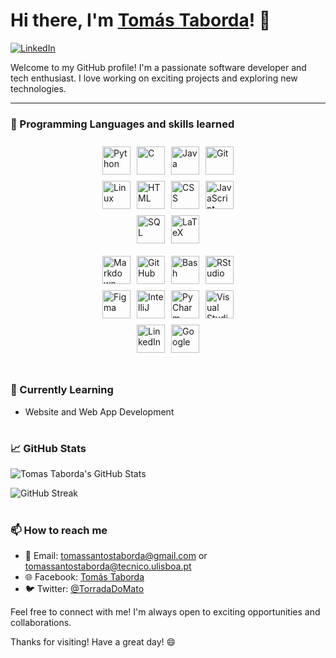 # Hi there, I'm [Tomás Taborda]()! 👋

[![LinkedIn](https://img.shields.io/badge/LinkedIn-Tomás_Taborda-blue)](https://www.linkedin.com/in/tomás-taborda-a028a8234/)

Welcome to my GitHub profile! I'm a passionate software developer and tech enthusiast. I love working on exciting projects and exploring new technologies.

---

### 🔧 Programming Languages and skills learned

<link rel="stylesheet" href="https://cdn.jsdelivr.net/gh/devicons/devicon@v2.15.1/devicon.min.css">

<div style="display: flex; justify-content: center; align-items: center; flex-wrap: wrap;">
  <div style="display: flex; justify-content: center; align-items: center; flex-wrap: wrap; width: 50%; padding: 5px;">
    <img alt="Python" style="margin: 5px;" width="45px" src="https://cdn.jsdelivr.net/gh/devicons/devicon/icons/python/python-plain.svg" />
    <img alt="C" style="margin: 5px;" width="45px" src="https://cdn.jsdelivr.net/gh/devicons/devicon/icons/c/c-original.svg" />
    <img alt="Java" style="margin: 5px;" width="45px" src="https://cdn.jsdelivr.net/gh/devicons/devicon/icons/java/java-original.svg"/>
    <img alt="Git" style="margin: 5px;" width="45px" src="https://cdn.jsdelivr.net/gh/devicons/devicon/icons/git/git-original.svg" />
    <img alt="Linux" style="margin: 5px;" width="45px" src="https://cdn.jsdelivr.net/gh/devicons/devicon/icons/linux/linux-original.svg" />
    <img alt="HTML" style="margin: 5px;" width="45px" src="https://cdn.jsdelivr.net/gh/devicons/devicon/icons/html5/html5-plain.svg" />
    <img alt="CSS" style="margin: 5px;" width="45px" src="https://cdn.jsdelivr.net/gh/devicons/devicon/icons/css3/css3-plain.svg" />
    <img alt="JavaScript" style="margin: 5px;" width="45px" src="https://cdn.jsdelivr.net/gh/devicons/devicon/icons/javascript/javascript-plain.svg" />
    <img alt="SQL" style="margin: 5px;" width="45px" src="https://cdn.jsdelivr.net/gh/devicons/devicon/icons/postgresql/postgresql-original.svg" />
    <img alt="LaTeX" style="margin: 5px;" width="45px" src="https://cdn.jsdelivr.net/gh/devicons/devicon/icons/latex/latex-original.svg" />
  </div>
  <div style="display: flex; justify-content: center; align-items: center; flex-wrap: wrap; width: 50%; padding: 5px;">
    <img alt="Markdown" style="margin: 5px;" width="45px" src="https://cdn.jsdelivr.net/gh/devicons/devicon/icons/markdown/markdown-original.svg" />
    <img alt="GitHub" style="margin: 5px;" width="45px" src="https://cdn.jsdelivr.net/gh/devicons/devicon/icons/github/github-original.svg" />
    <img alt="Bash" style="margin: 5px;" width="45px" src="https://cdn.jsdelivr.net/gh/devicons/devicon/icons/bash/bash-original.svg" />
    <img alt="RStudio" style="margin: 5px;" width="45px" src="https://cdn.jsdelivr.net/gh/devicons/devicon/icons/rstudio/rstudio-original.svg" />
    <img alt="Figma" style="margin: 5px;" width="45px" src="https://cdn.jsdelivr.net/gh/devicons/devicon/icons/figma/figma-original.svg" />
    <img alt="IntelliJ" style="margin: 5px;"width="45px" src="https://cdn.jsdelivr.net/gh/devicons/devicon/icons/intellij/intellij-original.svg" />
    <img alt="PyCharm" style="margin: 5px;" width="45px" src="https://cdn.jsdelivr.net/gh/devicons/devicon/icons/pycharm/pycharm-original.svg" />
    <img alt="Visual Studio Code" style="margin: 5px;" width="45px" src="https://cdn.jsdelivr.net/gh/devicons/devicon/icons/visualstudio/visualstudio-plain.svg" />
    <img alt="LinkedIn" style="margin: 5px;" width="45px" src="https://cdn.jsdelivr.net/gh/devicons/devicon/icons/linkedin/linkedin-original.svg" />
    <img alt="Google" style="margin: 5px;" width="45px" src="https://cdn.jsdelivr.net/gh/devicons/devicon/icons/google/google-original.svg" />
  </div>
</div>

#

### 🌱 Currently Learning

- Website and Web App Development

#

### 📈 GitHub Stats

![Tomas Taborda's GitHub Stats](https://github-readme-stats.vercel.app/api?username=thomastabs&show_icons=true&theme=gruvbox)

![GitHub Streak](https://streak-stats.demolab.com?user=thomastabs&theme=gruvbox&border_radius=4.5)

#

### 📫 How to reach me

- 📧 Email: tomassantostaborda@gmail.com or tomassantostaborda@tecnico.ulisboa.pt
- 🌐 Facebook: [Tomás Taborda](https://www.facebook.com/profile.php?id=100007571926646/)
- 🐦 Twitter: [@TorradaDoMato](https://twitter.com/TorradaDoMato)

Feel free to connect with me! I'm always open to exciting opportunities and collaborations.

Thanks for visiting! Have a great day! 😄
